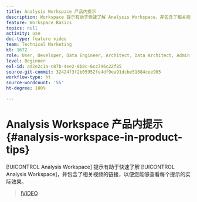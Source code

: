 ```yaml
---
title: Analysis Workspace 产品内提示
description: Workspace 提示有助于快速了解 Analysis Workspace，并包含了相关视频的链接，以便您能够查看每个提示的实际效果。
feature: Workspace Basics
topics: null
activity: use
doc-type: feature video
team: Technical Marketing
kt: 1672
role: User, Developer, Data Engineer, Architect, Data Architect, Admin, Leader
level: Beginner
exl-id: ad2e2c1a-c87b-4ee2-8b8c-6cc796c22f85
source-git-commit: 32424f3f2b05952fe4df9ea91dcbe51684cee905
workflow-type: ht
source-wordcount: '55'
ht-degree: 100%

---
```


# Analysis Workspace 产品内提示 {#analysis-workspace-in-product-tips}

[!UICONTROL Analysis Workspace] 提示有助于快速了解 [!UICONTROL Analysis Workspace]，并包含了相关视频的链接，以便您能够查看每个提示的实际效果。

>[!VIDEO](https://video.tv.adobe.com/v/23135/?quality=12)
